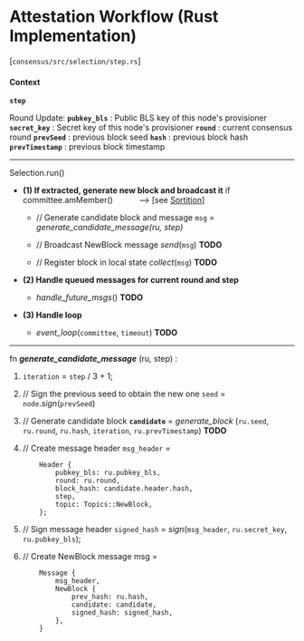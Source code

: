 # Attestation Workflow (Rust Implementation)
[`consensus/src/selection/step.rs`]

#### Context
**`step`**

Round Update:
**`pubkey_bls`** : Public BLS key of this node's provisioner
**`secret_key`** : Secret key of this node's provisioner
**`round`** : current consensus round
**`prevSeed`** : previous block seed
**`hash`** : previous block hash
**`prevTimestamp`** : previous block timestamp

---
Selection.run()
- **(1) If extracted, generate new block and broadcast it**
  if committee.amMember()   $\hspace{30pt}$ --> [see [Sortition]()]
  - // Generate candidate block and message
    `msg` = *generate_candidate_message(ru, step)*

  - // Broadcast NewBlock message
    *send*(`msg`)   **TODO**

  - // Register block in local state
    *collect*(`msg`)    **TODO**

- **(2) Handle queued messages for current round and step**
  - *handle_future_msgs*()    **TODO**

- **(3) Handle loop**
  - *event_loop*(`committee`, `timeout`)    **TODO**

---
fn ***generate_candidate_message*** (ru, step) :
1. `iteration` = `step` / 3 + 1;

2. // Sign the previous seed to obtain the new one
    `seed` = `node`.*sign*(`prevSeed`)

3. // Generate candidate block
    **`candidate`** = *generate_block* (`ru.seed`, `ru.round`, `ru.hash`, `iteration`, `ru.prevTimestamp`) **TODO**

4. // Create message header
    `msg_header` = 
    ```
        Header {
            pubkey_bls: ru.pubkey_bls,
            round: ru.round,
            block_hash: candidate.header.hash,
            step,
            topic: Topics::NewBlock,
        };
    ```

5. // Sign message header
    `signed_hash` = *sign*(`msg_header`, `ru.secret_key`, `ru.pubkey_bls`);

6. // Create NewBlock message
    msg = 
    ```
        Message {
            msg_header,
            NewBlock {
                prev_hash: ru.hash,
                candidate: candidate,
                signed_hash: signed_hash,
            }, 
        }
    ```


